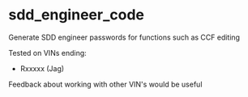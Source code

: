 # sdd_engineer_code

Generate SDD engineer passwords for functions such as CCF editing

Tested on VINs ending:
- Rxxxxx (Jag)

 Feedback about working with other VIN's would be useful
